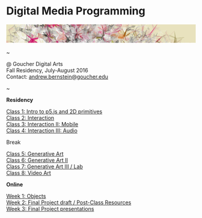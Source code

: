 # Digital Media Programming

![image](images/reas2.jpg)

~

@ Goucher Digital Arts
<br>Fall Residency, July-August 2016
<br>Contact: [andrew.bernstein@goucher.edu](mailto:andrew.bernstein@goucher.edu)

~

**Residency**

[Class 1: Intro to p5.js and 2D primitives](/class1)
<br>[Class 2: Interaction](/class2)
<br>[Class 3: Interaction II: Mobile](/class3)
<br>[Class 4: Interaction III: Audio](/class4)

Break

[Class 5: Generative Art](/class5)
<br>[Class 6: Generative Art II](/class6)
<br>[Class 7: Generative Art III / Lab](/class7)
<br>[Class 8: Video Art](/class8)

**Online**

[Week 1: Objects](/week1)
<br>[Week 2: Final Project draft / Post-Class Resources](/week2)
<br>[Week 3: Final Project presentations](/week3)
